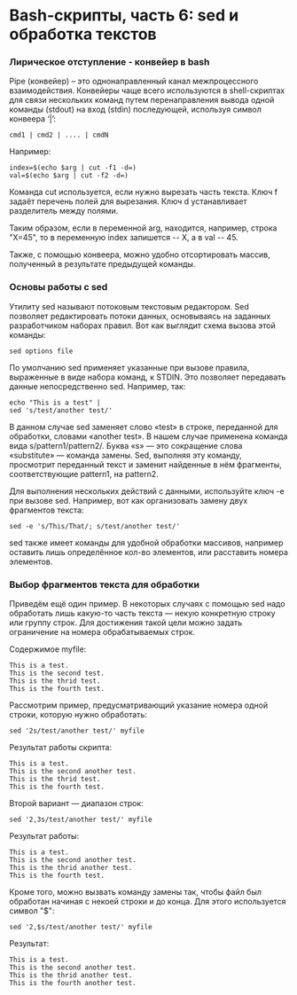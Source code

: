# Bash-скрипты, часть 6: sed и обработка текстов
### Лирическое отступление - конвейер в bash
Pipe (конвейер) – это однонаправленный канал межпроцессного взаимодействия. Конвейеры чаще всего используются в shell-скриптах для связи нескольких команд путем перенаправления вывода одной команды (stdout) на вход (stdin) последующей, используя символ конвеера ‘|’:
```shell
cmd1 | cmd2 | .... | cmdN
```

Например:
```shell
index=$(echo $arg | cut -f1 -d=)
val=$(echo $arg | cut -f2 -d=)
```

Команда cut используется, если нужно вырезать часть текста. Ключ f задаёт перечень полей для вырезания. Ключ d устанавливает разделитель между полями.

Таким образом, если в переменной arg, находится, например, строка "X=45", то в переменную index запишется -- X, а в val -- 45.

Также, с помощью конвеера, можно удобно отсортировать массив, полученный в результате предыдущей команды.

### Основы работы с sed
Утилиту sed называют потоковым текстовым редактором. Sed позволяет редактировать потоки данных, основываясь на заданных разработчиком наборах правил. Вот как выглядит схема вызова этой команды:
```shell
sed options file
```

По умолчанию sed применяет указанные при вызове правила, выраженные в виде набора команд, к STDIN. Это позволяет передавать данные непосредственно sed. Например, так:
```shell
echo "This is a test" |
sed 's/test/another test/'
```

В данном случае sed заменяет слово «test» в строке, переданной для обработки, словами «another test». В нашем случае применена команда вида s/pattern1/pattern2/. Буква «s» — это сокращение слова «substitute» — команда замены. Sed, выполняя эту команду, просмотрит переданный текст и заменит найденные в нём фрагменты, соответствующие pattern1, на pattern2.

Для выполнения нескольких действий с данными, используйте ключ -e при вызове sed. Например, вот как организовать замену двух фрагментов текста:
```shell
sed -e 's/This/That/; s/test/another test/'
```

sed также имеет команды для удобной обработки массивов, например оставить лишь определённое кол-во элементов, или расставить номера элементов.

### Выбор фрагментов текста для обработки
Приведём ещё один пример. В некоторых случаях с помощью sed надо обработать лишь какую-то часть текста — некую конкретную строку или группу строк. Для достижения такой цели можно задать ограничение на номера обрабатываемых строк.

Содержимое myfile:
```
This is a test.
This is the second test.
This is the thrid test.
This is the fourth test.
```

Рассмотрим пример, предусматривающий указание номера одной строки, которую нужно обработать:
```shell
sed '2s/test/another test/' myfile
```

Результат работы скрипта:
```
This is a test.
This is the second another test.
This is the thrid test.
This is the fourth test.
```

Второй вариант — диапазон строк:
```shell
sed '2,3s/test/another test/' myfile
```

Результат работы:
```
This is a test.
This is the second another test.
This is the thrid another test.
This is the fourth test.
```

Кроме того, можно вызвать команду замены так, чтобы файл был обработан начиная с некоей строки и до конца. Для этого используется символ "$":
```shell
sed '2,$s/test/another test/' myfile
```

Результат:
```
This is a test.
This is the second another test.
This is the thrid another test.
This is the fourth another test.
```
